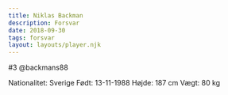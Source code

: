 ```yaml
---
title: Niklas Backman
description: Forsvar
date: 2018-09-30
tags: forsvar
layout: layouts/player.njk
---
```

#3
@backmans88

Nationalitet: Sverige
Født: 13-11-1988
Højde: 187 cm
Vægt: 80 kg

